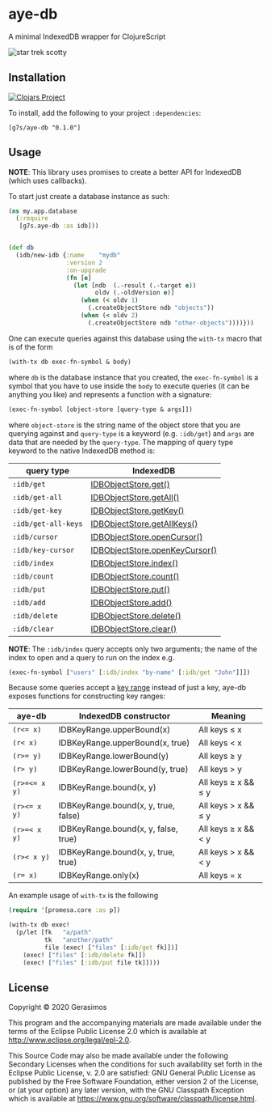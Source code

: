 # aye-db

A minimal IndexedDB wrapper for ClojureScript

![star trek scotty](https://i.imgflip.com/3ss1qk.jpg)


## Installation

[![Clojars Project](https://img.shields.io/clojars/v/g7s/aye-db.svg)](https://clojars.org/g7s/aye-db)

To install, add the following to your project `:dependencies`:

    [g7s/aye-db "0.1.0"]


## Usage

**NOTE**: This library uses promises to create a better API for IndexedDB (which uses callbacks).

To start just create a database instance as such:


```clojure
(ns my.app.database
  (:require
   [g7s.aye-db :as idb]))


(def db
  (idb/new-idb {:name    "mydb"
                :version 2
                :on-upgrade
                (fn [e]
                  (let [ndb  (.-result (.-target e))
                        oldv (.-oldVersion e)]
                    (when (< oldv 1)
                      (.createObjectStore ndb "objects"))
                    (when (< oldv 2)
                      (.createObjectStore ndb "other-objects"))))}))
```


One can execute queries against this database using the `with-tx` macro that is of the form

```clojure
(with-tx db exec-fn-symbol & body)
```

where `db` is the database instance that you created, the `exec-fn-symbol` is a symbol that you have
to use inside the `body` to execute queries (it can be anything you like) and represents a function with
a signature:

```clojure
(exec-fn-symbol [object-store [query-type & args]])
```


where `object-store` is the string name of the object store that you are querying against and `query-type`
is a keyword (e.g. `:idb/get`) and `args` are data that are needed by the `query-type`. The mapping of
query type keyword to the native IndexedDB method is:

| query type    | IndexedDB     |
| ------------- |---------------|
| `:idb/get` | [IDBObjectStore.get()](https://developer.mozilla.org/en-US/docs/Web/API/IDBObjectStore/get)|
| `:idb/get-all` | [IDBObjectStore.getAll()](https://developer.mozilla.org/en-US/docs/Web/API/IDBObjectStore/getAll)|
| `:idb/get-key`  | [IDBObjectStore.getKey()](https://developer.mozilla.org/en-US/docs/Web/API/IDBObjectStore/getKey)|
| `:idb/get-all-keys` | [IDBObjectStore.getAllKeys()](https://developer.mozilla.org/en-US/docs/Web/API/IDBObjectStore/getAllKeys)|
| `:idb/cursor` | [IDBObjectStore.openCursor()](https://developer.mozilla.org/en-US/docs/Web/API/IDBObjectStore/openCursor)|
| `:idb/key-cursor` | [IDBObjectStore.openKeyCursor()](https://developer.mozilla.org/en-US/docs/Web/API/IDBObjectStore/openKeyCursor)|
| `:idb/index` | [IDBObjectStore.index()](https://developer.mozilla.org/en-US/docs/Web/API/IDBObjectStore/index)|
| `:idb/count` | [IDBObjectStore.count()](https://developer.mozilla.org/en-US/docs/Web/API/IDBObjectStore/count)|
| `:idb/put` | [IDBObjectStore.put()](https://developer.mozilla.org/en-US/docs/Web/API/IDBObjectStore/put)|
| `:idb/add` | [IDBObjectStore.add()](https://developer.mozilla.org/en-US/docs/Web/API/IDBObjectStore/add)|
| `:idb/delete` | [IDBObjectStore.delete()](https://developer.mozilla.org/en-US/docs/Web/API/IDBObjectStore/delete)|
| `:idb/clear` | [IDBObjectStore.clear()](https://developer.mozilla.org/en-US/docs/Web/API/IDBObjectStore/clear)|

**NOTE**: The `:idb/index` query accepts only two arguments; the name of the index to open and a query to run on the index e.g.

```clojure
(exec-fn-symbol ["users" [:idb/index "by-name" [:idb/get "John"]]])
```

Because some queries accept a [key range](https://developer.mozilla.org/en-US/docs/Web/API/IDBKeyRange) instead of just a key, aye-db exposes functions for constructing key ranges:

| aye-db | IndexedDB constructor | Meaning |
|--------------|-----------------------|---------|
| `(r<= x)` | IDBKeyRange.upperBound(x) | All keys ≤ x |
| `(r< x)` | IDBKeyRange.upperBound(x, true) | All keys < x |
| `(r>= y)` | IDBKeyRange.lowerBound(y) | All keys ≥ y |
| `(r> y)` | IDBKeyRange.lowerBound(y, true) | All keys > y |
| `(r>=<= x y)` | IDBKeyRange.bound(x, y) | All keys ≥ x && ≤ y |
| `(r><= x y)` | IDBKeyRange.bound(x, y, true, false) | All keys > x && ≤ y |
| `(r>=< x y)` | IDBKeyRange.bound(x, y, false, true) | All keys ≥ x && < y |
| `(r>< x y)` | IDBKeyRange.bound(x, y, true, true) | All keys > x && < y |
| `(r= x)` | IDBKeyRange.only(x) | All keys = x |

An example usage of `with-tx` is the following

```clojure
(require '[promesa.core :as p])

(with-tx db exec!
  (p/let [fk   "a/path"
          tk   "another/path"
          file (exec! ["files" [:idb/get fk]])]
    (exec! ["files" [:idb/delete fk]])
    (exec! ["files" [:idb/put file tk]])))
```


## License

Copyright © 2020 Gerasimos

This program and the accompanying materials are made available under the
terms of the Eclipse Public License 2.0 which is available at
http://www.eclipse.org/legal/epl-2.0.

This Source Code may also be made available under the following Secondary
Licenses when the conditions for such availability set forth in the Eclipse
Public License, v. 2.0 are satisfied: GNU General Public License as published by
the Free Software Foundation, either version 2 of the License, or (at your
option) any later version, with the GNU Classpath Exception which is available
at https://www.gnu.org/software/classpath/license.html.
